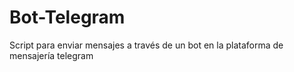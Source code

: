 # Bot-Telegram
Script para enviar mensajes a través de un bot en la plataforma de mensajería telegram
